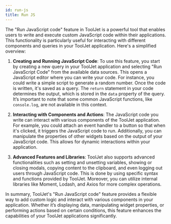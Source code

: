 ```yaml
---
id: run-js
title: Run JS
---
```


The "Run JavaScript code" feature in ToolJet is a powerful tool that enables users to write and execute custom JavaScript code within their applications. This functionality is particularly useful for interacting with different components and queries in your ToolJet application. Here's a simplified overview:

1. **Creating and Running JavaScript Code**: To use this feature, you start by creating a new query in your ToolJet application and selecting "Run JavaScript Code" from the available data sources. This opens a JavaScript editor where you can write your code. For instance, you could write a simple script to generate a random number. Once the code is written, it's saved as a query. The `return` statement in your code determines the output, which is stored in the `data` property of the query. It’s important to note that some common JavaScript functions, like `console.log`, are not available in this context.

2. **Interacting with Components and Actions**: The JavaScript code you write can interact with various components of the ToolJet application. For example, you could attach an event handler to a button so that when it's clicked, it triggers the JavaScript code to run. Additionally, you can manipulate the properties of other widgets based on the output of your JavaScript code. This allows for dynamic interactions within your application.

3. **Advanced Features and Libraries**: ToolJet also supports advanced functionalities such as setting and unsetting variables, showing or closing modals, copying content to the clipboard, and even logging out users through JavaScript code. This is done by using specific syntax and functions provided by ToolJet. Moreover, you can utilize internal libraries like Moment, Lodash, and Axios for more complex operations.

In summary, ToolJet's "Run JavaScript code" feature provides a flexible way to add custom logic and interact with various components in your application. Whether it’s displaying data, manipulating widget properties, or performing actions based on certain conditions, this feature enhances the capabilities of your ToolJet applications significantly.